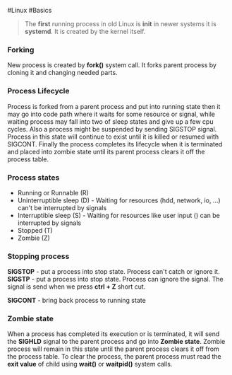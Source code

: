 #Linux #Basics

> The **first** running process in old Linux is **init** in newer systems it is **systemd**. It is created by the kernel itself.

### Forking
New process is created by **fork()** system call.
It forks parent process by cloning it and changing needed parts.

### Process Lifecycle
Process is forked from a parent process and put into running state then it may go into code path where it waits for some resource or signal, while waiting process may fall into two of sleep states and give up a few cpu cycles. Also a process might be suspended by sending SIGSTOP signal. Process in this state will continue to exist until it is killed or resumed with SIGCONT. Finally the process completes its lifecycle when it is terminated and placed into zombie state until its parent process clears it off the process table.

### Process states
- Running or Runnable (R)
- Uninterruptible sleep (D) - Waiting for resources (hdd, network, io, ...) can't be interrupted by signals
- Interruptible sleep (S) - Waiting for resources like user input () can be interrupted by signals
- Stopped (T)
- Zombie (Z)

### Stopping process 
**SIGSTOP** -  put a process into stop state. Process can't catch or ignore it.
**SIGSTP** - put a process into stop state. Process can ignore the signal. The signal is send when we press **ctrl + Z** short cut. 

**SIGCONT** - bring back process to running state 

### Zombie state
When a process has completed its execution or is terminated, it will send the **SIGHLD** signal to the parent process and go into **Zombie state**. 
Zombie process will remain in this state until the parent process clears it off from the process table. To clear the process, the parent process must read the **exit value** of child using **wait()** or **waitpid()** system calls.  